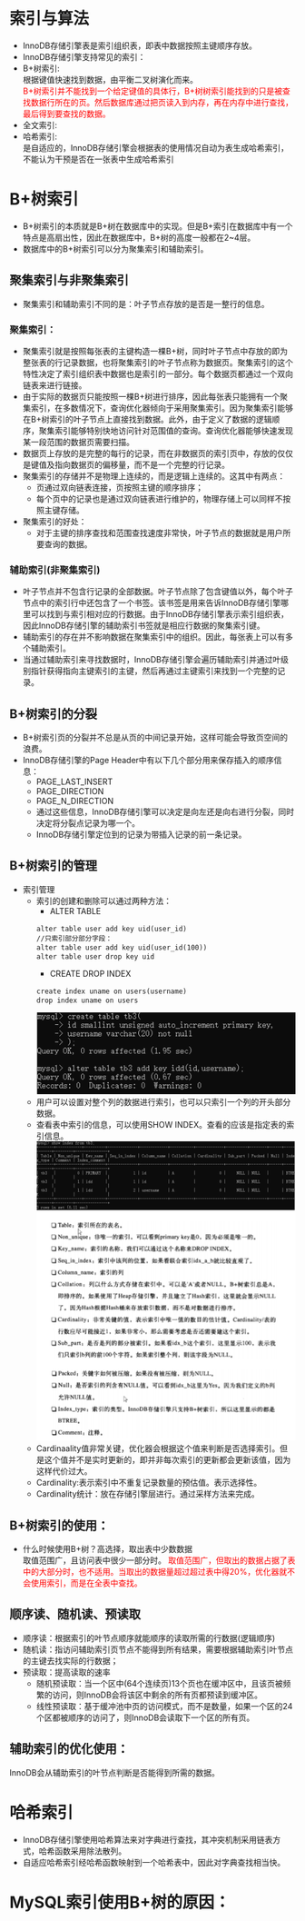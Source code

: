 # 索引与算法
+ InnoDB存储引擎表是索引组织表，即表中数据按照主键顺序存放。
+ InnoDB存储引擎支持常见的索引：
+ B+树索引:  
根据键值快速找到数据，由平衡二叉树演化而来。  
<font color="red">B+树索引并不能找到一个给定键值的具体行，B+树树索引能找到的只是被查找数据行所在的页。然后数据库通过把页读入到内存，再在内存中进行查找，最后得到要查找的数据。</font>
+ 全文索引:  
+ 哈希索引:  
是自适应的，InnoDB存储引擎会根据表的使用情况自动为表生成哈希索引，不能认为干预是否在一张表中生成哈希索引
# B+树索引
+ B+树索引的本质就是B+树在数据库中的实现。但是B+索引在数据库中有一个特点是高扇出性，因此在数据库中，B+树的高度一般都在2~4层。
+ 数据库中的B+树索引可以分为聚集索引和辅助索引。
## 聚集索引与非聚集索引
+ 聚集索引和辅助索引不同的是：叶子节点存放的是否是一整行的信息。
  
### 聚集索引：
+ 聚集索引就是按照每张表的主键构造一棵B+树，同时叶子节点中存放的即为整张表的行记录数据，也将聚集索引的叶子节点称为数据页。聚集索引的这个特性决定了索引组织表中数据也是索引的一部分。每个数据页都通过一个双向链表来进行链接。
+ 由于实际的数据页只能按照一棵B+树进行排序，因此每张表只能拥有一个聚集索引，在多数情况下，查询优化器倾向于采用聚集索引。因为聚集索引能够在B+树索引的叶子节点上直接找到数据。此外，由于定义了数据的逻辑顺序，聚集索引能够特别快地访问针对范围值的查询。查询优化器能够快速发现某一段范围的数据页需要扫描。
+ 数据页上存放的是完整的每行的记录，而在非数据页的索引页中，存放的仅仅是键值及指向数据页的偏移量，而不是一个完整的行记录。
+ 聚集索引的存储并不是物理上连续的，而是逻辑上连续的。这其中有两点：
    + 页通过双向链表连接，页按照主键的顺序排序；
    + 每个页中的记录也是通过双向链表进行维护的，物理存储上可以同样不按照主键存储。
+ 聚集索引的好处：
    + 对于主键的排序查找和范围查找速度非常快，叶子节点的数据就是用户所要查询的数据。
### 辅助索引(非聚集索引)
+ 叶子节点并不包含行记录的全部数据。叶子节点除了包含键值以外，每个叶子节点中的索引行中还包含了一个书签。该书签是用来告诉InnoDB存储引擎哪里可以找到与索引相对应的行数据。由于InnoDB存储引擎表示索引组织表，因此InnoDB存储引擎的辅助索引书签就是相应行数据的聚集索引键。
+ 辅助索引的存在并不影响数据在聚集索引中的组织。因此，每张表上可以有多个辅助索引。
+ 当通过辅助索引来寻找数据时，InnoDB存储引擎会遍历辅助索引并通过叶级别指针获得指向主键索引的主键，然后再通过主键索引来找到一个完整的记录。
## B+树索引的分裂
+ B+树索引页的分裂并不总是从页的中间记录开始，这样可能会导致页空间的浪费。
+ InnoDB存储引擎的Page Header中有以下几个部分用来保存插入的顺序信息：
    + PAGE_LAST_INSERT
    + PAGE_DIRECTION
    + PAGE_N_DIRECTION
    + 通过这些信息，InnoDB存储引擎可以决定是向左还是向右进行分裂，同时决定将分裂点记录为哪一个。
    + InnoDB存储引擎定位到的记录为带插入记录的前一条记录。
## B+树索引的管理
+ 索引管理
    + 索引的创建和删除可以通过两种方法：
        + ALTER TABLE
        ```
        alter table user add key uid(user_id)
        //只索引部分部分字段：
        alter table user add key uid(user_id(100))
        alter table user drop key uid
        ```
        + CREATE DROP INDEX
        ```
        create index uname on users(username)
        drop index uname on users
        ```
        <img src="img/索引的创建.PNG"></img>
    + 用户可以设置对整个列的数据进行索引，也可以只索引一个列的开头部分数据。
    + 查看表中索引的信息，可以使用SHOW INDEX。查看的应该是指定表的索引信息。
    <img src="img/查看索引信息.PNG"></img>
    <img src="img/含义.PNG"></img>
    + Cardinaality值非常关键，优化器会根据这个值来判断是否选择索引。但是这个值并不是实时更新的，即并非每次索引的更新都会更新该值，因为这样代价过大。
    + Cardinality:表示索引中不重复记录数量的预估值。表示选择性。
    + Cardinality统计：放在存储引擎层进行。通过采样方法来完成。
## B+树索引的使用：
+ 什么时候使用B+树？高选择，取出表中少数数据  
    取值范围广，且访问表中很少一部分时。 
    <font color="red">取值范围广，但取出的数据占据了表中的大部分时，也不适用。当取出的数据量超过超过表中得20%，优化器就不会使用索引，而是在全表中查找。</font>
## 顺序读、随机读、预读取
+ 顺序读：根据索引的叶节点顺序就能顺序的读取所需的行数据(逻辑顺序)
+ 随机读：指访问辅助索引页节点不能得到所有结果，需要根据辅助索引叶节点的主键去找实际的行数据；
+ 预读取：提高读取的速率
    + 随机预读取：当一个区中(64个连续页)13个页也在缓冲区中，且该页被频繁的访问，则InnoDB会将该区中剩余的所有页都预读到缓冲区。
    + 线性预读取：基于缓冲池中页的访问模式，而不是数量，如果一个区的24个区都被顺序的访问了，则InnoDB会读取下一个区的所有页。
## 辅助索引的优化使用：
InnoDB会从辅助索引的叶节点判断是否能得到所需的数据。
# 哈希索引
+ InnoDB存储引擎使用哈希算法来对字典进行查找，其冲突机制采用链表方式，哈希函数采用除法散列。
+ 自适应哈希索引经哈希函数映射到一个哈希表中，因此对字典查找相当快。
# MySQL索引使用B+树的原因：